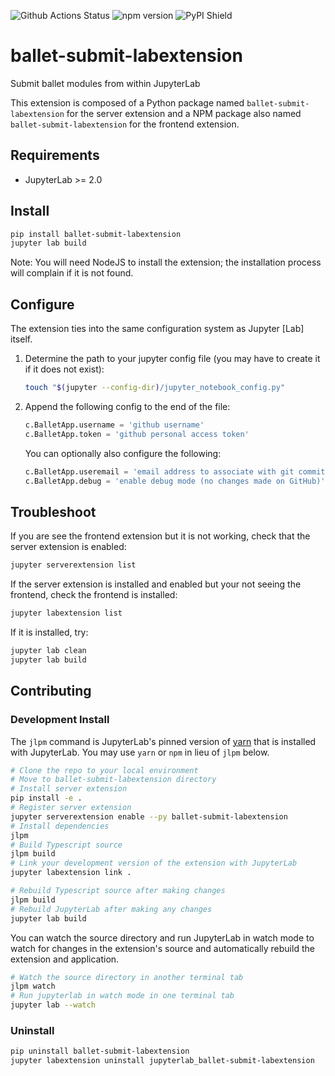 ![Github Actions Status](https://github.com/HDI-Project/ballet-submit-labextension/workflows/Build/badge.svg)
![npm version](https://img.shields.io/npm/v/ballet-submit-labextension)
![PyPI Shield](https://img.shields.io/pypi/v/ballet-submit-labextension.svg)

# ballet-submit-labextension

Submit ballet modules from within JupyterLab

This extension is composed of a Python package named `ballet-submit-labextension`
for the server extension and a NPM package also named `ballet-submit-labextension`
for the frontend extension.

## Requirements

- JupyterLab >= 2.0

## Install

```bash
pip install ballet-submit-labextension
jupyter lab build
```

Note: You will need NodeJS to install the extension; the installation process
will complain if it is not found.

## Configure

The extension ties into the same configuration system as Jupyter [Lab] itself.

1. Determine the path to your jupyter config file (you may have to create it 
if it does not exist):

    ```bash
    touch "$(jupyter --config-dir)/jupyter_notebook_config.py"
    ```

2. Append the following config to the end of the file:

    ```python
    c.BalletApp.username = 'github username'
    c.BalletApp.token = 'github personal access token'
    ```
    
    You can optionally also configure the following:
    
    ```python
    c.BalletApp.useremail = 'email address to associate with git commit messages'
    c.BalletApp.debug = 'enable debug mode (no changes made on GitHub)'
    ```

## Troubleshoot

If you are see the frontend extension but it is not working, check
that the server extension is enabled:

```bash
jupyter serverextension list
```

If the server extension is installed and enabled but your not seeing
the frontend, check the frontend is installed:

```bash
jupyter labextension list
```

If it is installed, try:

```bash
jupyter lab clean
jupyter lab build
```

## Contributing

### Development Install

The `jlpm` command is JupyterLab's pinned version of
[yarn](https://yarnpkg.com/) that is installed with JupyterLab. You may use
`yarn` or `npm` in lieu of `jlpm` below.

```bash
# Clone the repo to your local environment
# Move to ballet-submit-labextension directory
# Install server extension
pip install -e .
# Register server extension
jupyter serverextension enable --py ballet-submit-labextension
# Install dependencies
jlpm
# Build Typescript source
jlpm build
# Link your development version of the extension with JupyterLab
jupyter labextension link .

# Rebuild Typescript source after making changes
jlpm build
# Rebuild JupyterLab after making any changes
jupyter lab build
```

You can watch the source directory and run JupyterLab in watch mode to watch for changes in the extension's source and automatically rebuild the extension and application.

```bash
# Watch the source directory in another terminal tab
jlpm watch
# Run jupyterlab in watch mode in one terminal tab
jupyter lab --watch
```

### Uninstall

```bash
pip uninstall ballet-submit-labextension
jupyter labextension uninstall jupyterlab_ballet-submit-labextension
```
